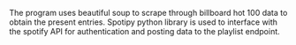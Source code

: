 The program uses beautiful soup to scrape through billboard hot 100 data to obtain the present entries.
Spotipy python library is used to interface with the spotify API for authentication and posting data to the playlist endpoint.